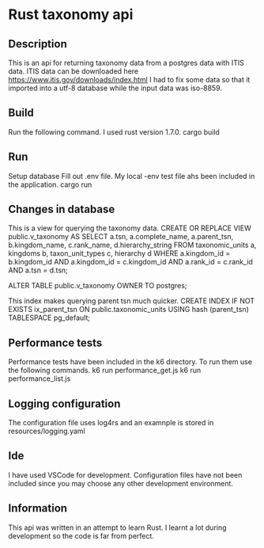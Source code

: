 # Rust taxonomy api

## Description
This is an api for returning taxonomy data from a postgres data with ITIS data.
ITIS data can be downloaded here https://www.itis.gov/downloads/index.html
I had to fix some data so that it imported into a utf-8 database while the input 
data was iso-8859.

## Build
Run the following command. I used rust version 1.7.0.
cargo build

## Run
Setup database
Fill out .env file. My local -env test file ahs been included in the application. 
cargo run

## Changes in database
This is a view for querying the taxonomy data. 
CREATE OR REPLACE VIEW public.v_taxonomy
 AS
 SELECT a.tsn,
    a.complete_name,
    a.parent_tsn,
    b.kingdom_name,
    c.rank_name,
    d.hierarchy_string
   FROM taxonomic_units a,
    kingdoms b,
    taxon_unit_types c,
    hierarchy d
  WHERE a.kingdom_id = b.kingdom_id AND a.kingdom_id = c.kingdom_id AND a.rank_id = c.rank_id AND a.tsn = d.tsn;

ALTER TABLE public.v_taxonomy
    OWNER TO postgres;

This index makes querying parent tsn much quicker.
CREATE INDEX IF NOT EXISTS ix_parent_tsn
    ON public.taxonomic_units USING hash
    (parent_tsn)
    TABLESPACE pg_default;

## Performance tests
Performance tests have been included in the k6 directory. To run them use the following commands.
k6 run performance_get.js
k6 run performance_list.js

## Logging configuration
The configuration file uses log4rs and an examnple is stored in resources/logging.yaml

## Ide 
I have used VSCode for development. Configuration files have not been included since you may choose any other development environment.

## Information
This api was written in an attempt to learn Rust. I learnt a lot during development so the code is far from perfect.
